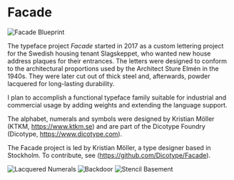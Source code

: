 # Facade
![Facade Blueprint](https://github.com/Dicotype/Facade/blob/main/documents/facade_02_blueprint.png)

The typeface project <i>Facade</i> started in 2017 as a custom lettering project for the Swedish housing tenant Slagskeppet, who wanted new house address plaques for their entrances. The letters were designed to conform to the architectural proportions used by the Architect Sture Elmén in the 1940s. They were later cut out of thick steel and, afterwards, powder lacquered for long-lasting durability.

I plan to accomplish a functional typeface family suitable for industrial and commercial usage by adding weights and extending the language support.

The alphabet, numerals and symbols were designed by Kristian Möller (KTKM, https://www.ktkm.se) and are part of the Dicotype Foundry (Dicotype, https://www.dicotype.com).

The Facade project is led by Kristian Möller, a type designer based in Stockholm. To contribute, see (https://github.com/Dicotype/Facade).

![Lacquered Numerals](https://github.com/Dicotype/Facade/blob/main/documents/facade_03_kapitael.png)
![Backdoor](https://github.com/Dicotype/Facade/blob/main/documents/facade_05_backdoor.png)
![Stencil Basement](https://github.com/Dicotype/Facade/blob/main/documents/facade_07_stencil_basement.png)



